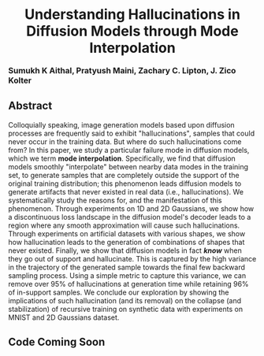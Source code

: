 # <div align="center">Understanding Hallucinations in Diffusion Models through Mode Interpolation</div>

<font size = "3">**Sumukh K Aithal, Pratyush Maini, Zachary C. Lipton, J. Zico Kolter**</font>

## Abstract

Colloquially speaking, image generation models based upon diffusion processes are frequently said to exhibit "hallucinations", samples that could never occur in the training data.  But where do such hallucinations come from?   In this paper, we study a particular failure mode in diffusion models, which we term **mode interpolation**.  Specifically, we find that diffusion models smoothly "interpolate" between nearby data modes in the training set, to generate samples that are completely outside the support of the original training distribution; this phenomenon leads diffusion models to generate artifacts that never existed in real data (i.e., hallucinations).
We systematically study the reasons for, and the manifestation of this phenomenon. Through experiments on 1D and 2D Gaussians, we show how a discontinuous loss landscape in the diffusion model's decoder leads to a region where any smooth approximation will cause such hallucinations. Through experiments on artificial datasets with various shapes, we show how hallucination leads to the generation of combinations of shapes that never existed.
Finally, we show that diffusion models in fact ***know*** when they go out of support and hallucinate. This is captured by the high variance in the trajectory of the generated sample towards the final few backward sampling process. Using a simple metric to capture this variance, we can remove over 95\% of hallucinations at generation time while retaining 96\% of in-support samples.
We conclude our exploration by showing the implications of such hallucination (and its removal) on the collapse (and stabilization) of recursive training on synthetic data with experiments on MNIST and 2D Gaussians dataset. 

## Code Coming Soon
